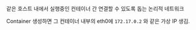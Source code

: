 같은 호스트 내에서 실행중인 컨테이너 간 연결할 수 있도록 돕는 논리적 네트워크

Container 생성하면 그 컨테이너 내부의 eth0에 `172.17.0.2` 와 같은 가상 IP 생김.